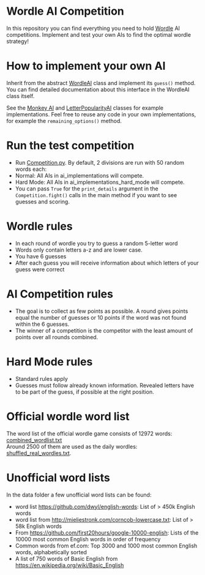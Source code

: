 # Wordle AI Competition
In this repository you can find everything you need to hold [Wordle](https://www.powerlanguage.co.uk/wordle/) AI competitions. Implement and test your own AIs to find the optimal wordle strategy!

# How to implement your own AI
Inherit from the abstract [WordleAI](WordleAI.py) class and implement its `guess()` method. 
You can find detailed documentation about this interface in the WordleAI class itself.

See the [Monkey AI](ai_implementations/MonkeyAI.py) and [LetterPopularityAI](ai_implementations/LetterPopularityAI.py) classes for example implementations. 
Feel free to reuse any code in your own implementations, for example the `remaining_options()` method.



# Run the test competition
- Run [Competition.py](Competition.py). By default, 2 divisions are run with 50 random words each:
- Normal: All AIs in ai_implementations will compete.
- Hard Mode: All AIs in ai_implementations_hard_mode will compete.
- You can pass `True` for the `print_details` argument in the `Competition.fight()` calls in the main method if you want to see guesses and scoring.

# Wordle rules
- In each round of wordle you try to guess a random 5-letter word
- Words only contain letters a-z and are lower case.
- You have 6 guesses
- After each guess you will receive information about which letters of your guess were correct

# AI Competition rules 
- The goal is to collect as few points as possible. A round gives points equal the number of guesses or 10 points if the word was not found within the 6 guesses.
- The winner of a competition is the competitor with the least amount of points over all rounds combined.

# Hard Mode rules
- Standard rules apply
- Guesses must follow already known information. Revealed letters have to be part of the guess, if possible at the right position.

# Official wordle word list
The word list of the official wordle game consists of 12972 words: [combined_wordlist.txt](data/official/combined_wordlist.txt)<br>
Around 2500 of them are used as the daily wordles: [shuffled_real_wordles.txt](data/official/shuffled_real_wordles.txt).

# Unofficial word lists
In the data folder a few unofficial word lists can be found:
- word list https://github.com/dwyl/english-words: List of > 450k English words
- word list from http://mieliestronk.com/corncob-lowercase.txt: List of > 58k English words
- From https://github.com/first20hours/google-10000-english: Lists of the 10000 most common English words in order of frequency
- Common words from ef.com: Top 3000 and 1000 most common English words, alphabetically sorted
- A list of 750 words of Basic English from https://en.wikipedia.org/wiki/Basic_English